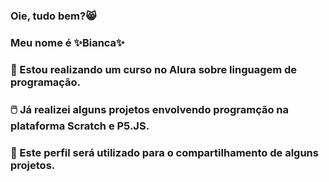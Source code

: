 ### Oie, tudo bem?😸

### Meu nome é ✨Bianca✨

### 🔭 Estou realizando um curso no Alura sobre linguagem de programação.
### 🖱️ Já realizei alguns projetos envolvendo programção na plataforma Scratch e P5.JS.
### 💬 Este perfil será utilizado para o compartilhamento de alguns projetos.
<!--
**biancamabile/biancamabile** is a ✨ _special_ ✨ repository because its `README.md` (this file) appears on your GitHub profile.

Here are some ideas to get you started:

- 🔭 I’m currently working on ...
- 🌱 I’m currently learning ...
- 👯 I’m looking to collaborate on ...
- 🤔 I’m looking for help with ...
- 💬 Ask me about ...
- 📫 How to reach me: ...
- 😄 Pronouns: ...
- ⚡ Fun fact: ...
-->
